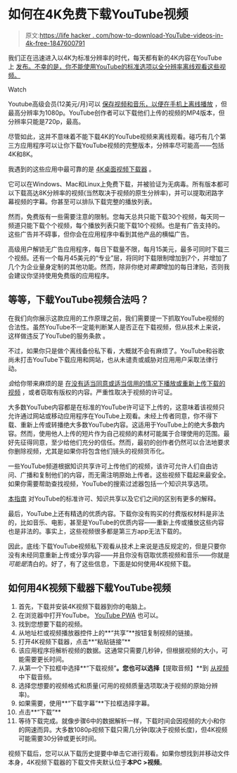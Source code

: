 # 如何在4K免费下载YouTube视频

> 原文:[https://life hacker . com/how-to-download-YouTube-videos-in-4k-free-1847600791](https://lifehacker.com/how-to-download-youtube-videos-in-4k-for-free-1847600791)

我们正在迅速进入以4K为标准分辨率的时代，每天都有新的4K内容在YouTube 上 [发布。不幸的是，你不能使用YouTube的标准选项以全分辨率离线观看这些视频。](https://lifehacker.com/how-to-find-hdr-content-on-youtube-1829374364) 

Watch

Youtube高级会员(12美元/月)可以 [保存视频和音乐，以便在手机上离线播放](https://lifehacker.com/how-to-download-youtube-videos-on-your-phone-1847317812) ，但最高分辨率为1080p。YouTube创作者可以下载他们上传的视频的MP4版本，但分辨率只能是720p，最高。

尽管如此，这并不意味着不能下载4K的YouTube视频来离线观看。碰巧有几个第三方应用程序可以让你下载YouTube视频的完整版本，分辨率尽可能高——包括4K和8K。

我遇到的这些应用中最可靠的是 [4K桌面视频下载器](https://www.4kdownload.com/products/videodownloader/4) 。

它可以在Windows、Mac和Linux上免费下载，并被验证为无病毒。所有版本都可以下载高达8K分辨率的视频(当然取决于视频的原生分辨率)，并可以提取闭路字幕视频的字幕。你甚至可以排队下载完整的播放列表。

然而，免费版有一些需要注意的限制。您每天总共只能下载30个视频，每天同一频道只能下载个个视频，每个播放列表只能下载10个视频。也是有广告支持的。这些广告并不碍事，但你会在应用程序中看到其他产品的横幅广告。

高级用户解锁无广告应用程序，每日下载量不限，每月15美元，最多可同时下载三个视频。还有一个每月45美元的“专业”层，将同时下载限制增加到7个，并增加了几个为企业量身定制的其他功能。然而，除非你绝对*需要*增加的每日津贴，否则我会建议你坚持使用免费版的应用程序。

## 等等，下载YouTube视频合法吗？

在我们向你展示这款应用的工作原理之前，我们需要提一下抓取YouTube视频的合法性。虽然YouTube不一定能判断某人是否正在下载视频，但从技术上来说，这样做违反了YouTube的服务条款 。

不过，如果你只是做个离线备份私下看，大概就不会有麻烦了。YouTube和谷歌尚未打击YouTube下载应用和网站，也从未谴责或威胁对应用用户采取法律行动。

*会*给你带来麻烦的是 [在没有适当同意或适当信用的情况下播放或重新上传下载的视频](https://lifehacker.com/check-your-youtube-videos-for-potential-flags-with-this-1846538277) ，或者窃取有版权的内容。严重性取决于视频的许可证。

大多数YouTube内容都是在标准的YouTube许可证下上传的，这意味着该视频只允许通过网站或移动应用程序在YouTube上观看。未经上传者同意，你不得下载、重新上传或转播绝大多数YouTube内容。这适用于YouTube上的绝大多数内容。然而，使用他人上传的短片作为自己视频的素材可能属于合理使用的范围。最好先征得同意，至少给他们充分的信任。然而，最初的创作者仍然可以合法地要求你删除视频，尤其是如果你将包含他们镜头的视频货币化。

一些YouTube频道根据知识共享许可上传他们的视频，该许可允许人们自由访问、广播和复制他们的内容，而无需注明原始上传者。这些视频下载起来最安全。如果你需要帮助查找视频，YouTube的搜索过滤器包括一个知识共享选项。

[本指南](https://filmora.wondershare.com/youtube-video-editing/standard-youtube-license-vs-cc.html) 对YouTube的标准许可、知识共享以及它们之间的区别有更多的解释。

最后，YouTube上还有精选的优质内容。下载你没有购买的付费版权材料是非法的，比如音乐、电影，甚至是YouTube的优质内容——重新上传或播放这些内容也是非法的。事实上，这些视频很多都是第三方app无法下载的。

因此，底线:下载YouTube视频私下观看从技术上来说是违反规定的，但是只要你没有未经同意重新上传或分享内容——并且你没有窃取优质视频和音乐——你就是 *可能是*清白的。好了，有了这些信息，下面是如何使用4K视频下载。

## 如何用4K视频下载器下载YouTube视频

1.  首先，下载并安装4K视频下载器到你的电脑上。
2.  在浏览器中打开YouTube。 [YouTube PWA](https://lifehacker.com/how-to-install-youtube-as-a-progressive-web-app-on-wind-1846137659) 也可以。
3.  找到您想要下载的视频。
4.  从地址栏或视频播放器控件上的**“共享”**按钮复制视频的链接。
5.  打开4K视频下载器，点击**“粘贴链接”**
6.  该应用程序将解析视频的数据。这通常只需要几秒钟，但根据视频的大小，可能需要更长时间。
7.  从第一个下拉框中选择**“下载视频”**。您也可以选择**【提取音频】**到 [从视频](https://lifehacker.com/5-ways-to-download-music-from-youtube-1847343955) 中下载音频。
8.  选择您想要的视频格式和质量(可用的视频质量选项取决于视频的原始分辨率)。
9.  如果需要，使用**“下载字幕”**下拉框选择字幕。
10.  点击**“下载”**
11.  等待下载完成。就像步骤6中的数据解析一样，下载时间会因视频的大小和你的网速而异。大多数1080p视频下载只需几分钟(取决于视频长度)，但4K视频可能需要30分钟或更长时间。

视频下载后，您可以从下载历史提要中单击它进行观看。如果你想找到并移动文件本身，4K视频下载器的下载文件夹默认位于**本PC >视频**。
